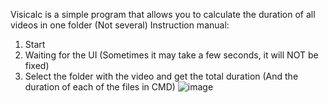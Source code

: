 Visicalc is a simple program that allows you to calculate the duration of all videos in one folder (Not several)
Instruction manual:
1. Start 
2. Waiting for the UI (Sometimes it may take a few seconds, it will NOT be fixed)
3. Select the folder with the video and get the total duration (And the duration of each of the files in CMD)
![image](https://github.com/Creeposseen/VidCalc/assets/90330473/85cd406d-651f-4e8a-969b-94d4014aed63)
